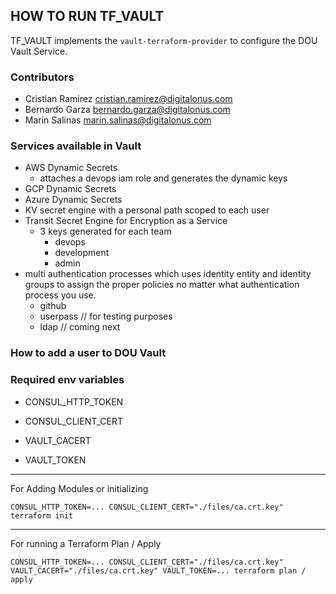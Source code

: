 ## HOW TO RUN TF_VAULT

TF_VAULT implements the `vault-terraform-provider` to configure the DOU Vault Service. 

### Contributors
- Cristian Ramirez <cristian.ramirez@digitalonus.com>
- Bernardo Garza <bernardo.garza@digitalonus.com>
- Marin Salinas <marin.salinas@digitalonus.com>

### Services available in Vault

- AWS Dynamic Secrets
  - attaches a devops iam role and generates the dynamic keys
- GCP Dynamic Secrets
- Azure Dynamic Secrets
- KV secret engine with a personal path scoped to each user
- Transit Secret Engine for Encryption as a Service
  - 3 keys generated for each team
    - devops
    - development
    - admin
- multi authentication processes which uses identity entity and identity groups to assign the proper policies no matter what authentication process you use.
  - github
  - userpass // for testing purposes
  - ldap // coming next


### How to add a user to DOU Vault




### Required env variables

- CONSUL_HTTP_TOKEN
- CONSUL_CLIENT_CERT

- VAULT_CACERT
- VAULT_TOKEN

---
For Adding Modules or initializing 
```
CONSUL_HTTP_TOKEN=... CONSUL_CLIENT_CERT="./files/ca.crt.key"  terraform init
```

---
For running a Terraform Plan / Apply
```
CONSUL_HTTP_TOKEN=... CONSUL_CLIENT_CERT="./files/ca.crt.key" VAULT_CACERT="./files/ca.crt.key" VAULT_TOKEN=... terraform plan / apply
```


